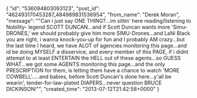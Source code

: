  {
   "id": "536094803093123",
   "post_id": "462493170453287_484989831536954",
   "from_name": "Derek Moran",
   "message": "\"Can i just say ONE THING?...im sittin' here reading/listening to Nobility- legend SCOTT DUNCAN...and if Scott Duncan wants more 'Simu-DRONES,' we should probably give him more SIMU-Drones...and LaNi Black you are right, i wanna knock-you-up for fun and I probably AM crazy...but the last time I heard, we have ALOT of agencies monitoring this page...and id be doing MYSELF a disservice, and every member of this PAGE, if i didnt attempt to at least ENTERTAIN the HELL out of these agents...so GUESS WHAT...we got some AGENTS monitoring this page...and the only PRESCRIPTION for them, is letting them have a chance to watch 'MORE COWBELL'.....and babies, before Scott Duncan's done here...y'all be wearin', tender-for-law-plated DIAPERS...never question BRUCE DICKINSON!\"",
   "created_time": "2013-07-12T21:42:58+0000"
 }
